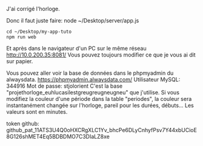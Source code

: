 J'ai corrigé l'horloge.

Donc il faut juste faire:
node ~/Desktop/server/app.js

    cd ~/Desktop/my-app-tuto
    npm run web

Et après dans le navigateur d'un PC sur le même réseau http://10.0.200.35:8081/
Vous pouvez toujours modifier ce que je vous ai dit sur papier.

Vous pouvez aller voir la base de données dans le phpmyadmin du alwaysdata.
https://phpmyadmin.alwaysdata.com/
Utilisateur MySQL: 344916
Mot de passe: stjolorient
C'est la base "projethorloge_euhlucasilestgreugreugneugneu" que j'utilise.
Si vous modifiez la couleur d'une période dans la table "periodes", la couleur sera instantanément changée sur l'horloge, pareil pour les durées, débuts...
Les valeurs sont en minutes.

token github: 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
